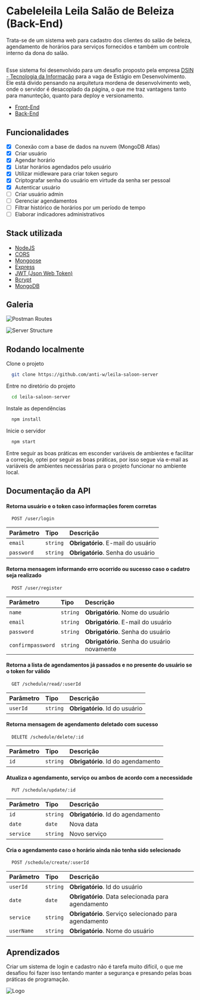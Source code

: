 
# Cabeleleila Leila Salão de Beleiza (Back-End)

Trata-se de um sistema web para cadastro dos clientes do salão de beleza, agendamento de horários para serviços fornecidos e também um controle interno da dona do salão.


##

Esse sistema foi desenvolvido para um desafio proposto pela empresa [DSIN - Tecnologia da Informação](https://www.dsin.com.br/) para a vaga de Estágio em Desenvolvimento. Ele está divido pensando na arquitetura mordena de desenvolvimento web, onde o servidor é desacoplado da página, o que me traz vantagens tanto para manunteção, quanto para deploy e versionamento. 
- [Front-End](https://github.com/anti-w/leila-saloon-web)
- [Back-End](https://github.com/anti-w/leila-saloon-server)



## Funcionalidades

- [x]  Conexão com a base de dados na nuvem (MongoDB Atlas)
- [x]  Criar usuário
- [x]  Agendar horário
- [x]  Listar horários agendados pelo usuário
- [x]  Utilizar midleware para criar token seguro
- [x]  Criptografar senha do usuário em virtude da senha ser pessoal
- [x]  Autenticar usuário
- [ ]  Criar usuário admin
- [ ]  Gerenciar agendamentos
- [ ]  Filtrar histórico de horários por um período de tempo
- [ ]  Elaborar indicadores administrativos 

## Stack utilizada


- [NodeJS](https://nodejs.org/)
- [CORS](https://www.npmjs.com/package/cors)
- [Mongoose](https://mongoosejs.com/)
- [Express](https://expressjs.com/)
- [JWT (Json Web Token)](https://jwt.io/)
- [Bcrypt](https://www.npmjs.com/package/bcrypt)
- [MongoDB](https://www.mongodb.com/)

## Galeria

![Postman Routes](https://res.cloudinary.com/dscztnlqq/image/upload/v1659344817/leila-saloon/Postman%20routes.png)

![Server Structure](https://res.cloudinary.com/dscztnlqq/image/upload/v1659345661/leila-saloon/Captura_de_Tela_27_egq4yr.png)



## Rodando localmente

Clone o projeto

```bash
  git clone https://github.com/anti-w/leila-saloon-server
```

Entre no diretório do projeto

```bash
  cd leila-saloon-server
```

Instale as dependências

```bash
  npm install
```

Inicie o servidor

```bash
  npm start
```

Entre seguir as boas práticas em esconder variáveis de ambientes e facilitar a correção, optei por seguir as boas práticas, por isso segue via e-mail as variáveis de ambientes necessárias para o projeto funcionar no ambiente local.
## Documentação da API

#### Retorna usuário e o token caso informações forem corretas

```http
  POST /user/login
```

| Parâmetro   | Tipo       | Descrição                           |
| :---------- | :--------- | :---------------------------------- |
| `email` | `string` | **Obrigatório**. E-mail do usuário |
| `password` | `string` | **Obrigatório**. Senha do usuário |

#### Retorna mensagem informando erro ocorrido ou sucesso caso o cadatro seja realizado

```http
  POST /user/register
```

| Parâmetro   | Tipo       | Descrição                                   |
| :---------- | :--------- | :------------------------------------------ |
| `name`      | `string` | **Obrigatório**. Nome do usuário|
| `email`      | `string` | **Obrigatório**. E-mail do usuário |
| `password`      | `string` | **Obrigatório**. Senha do usuário |
| `confirmpassword`      | `string` | **Obrigatório**. Senha do usuário novamente |

#### Retorna a lista de agendamentos já passados e no presente do usuário se o token for válido

```http
  GET /schedule/read/:userId
```

| Parâmetro   | Tipo       | Descrição                                   |
| :---------- | :--------- | :------------------------------------------ |
| `userId`      | `string` | **Obrigatório**. Id do usuário|

#### Retorna mensagem de agendamento deletado com sucesso
```http
  DELETE /schedule/delete/:id
```

| Parâmetro   | Tipo       | Descrição                                   |
| :---------- | :--------- | :------------------------------------------ |
| `id`      | `string` | **Obrigatório**. Id do agendamento|


#### Atualiza o agendamento, serviço ou ambos de acordo com a necessidade

```http
  PUT /schedule/update/:id
```

| Parâmetro   | Tipo       | Descrição                                   |
| :---------- | :--------- | :------------------------------------------ |
| `id`      | `string` | **Obrigatório**. Id do agendamento|
| `date`      | `date` |  Nova data|
| `service`      | `string` |  Novo serviço|

#### Cria o agendamento caso o horário ainda não tenha sido selecionado

```http
  POST /schedule/create/:userId
```

| Parâmetro   | Tipo       | Descrição                                   |
| :---------- | :--------- | :------------------------------------------ |
| `userId`      | `string` | **Obrigatório**. Id do usuário|
| `date`      | `date` |  **Obrigatório**. Data selecionada para agendamento|
| `service`      | `string` |  **Obrigatório**. Serviço selecionado para agendamento|
| `userName`      | `string` |  **Obrigatório**. Nome do usuário|
 


## Aprendizados

Criar um sistema de login e cadastro não é tarefa muito difícil, o que me desafiou foi fazer isso tentando manter a segurança e presando pelas boas práticas de programação.

![Logo](https://www.univem.edu.br/storage/paginas/September2019/Marca%20DSIN%20Principal%20em%20Alta.jpg)

